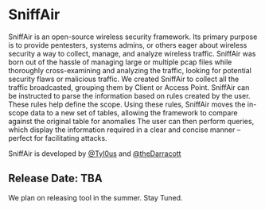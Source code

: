 # SniffAir

SniffAir is an open-source wireless security framework. Its primary purpose is to provide pentesters, systems admins, or others eager about wireless security a way to collect, manage, and analyze wireless traffic. SniffAir was born out of the hassle of managing large or multiple pcap files while thoroughly cross-examining and analyzing the traffic, looking for potential security flaws or malicious traffic.
We created SniffAir to collect all the traffic broadcasted, grouping them by Client or Access Point. SniffAir can be instructed to parse the information based on rules created by the user. These rules help define the scope. Using these rules, SniffAir moves the in-scope data to a new set of tables, allowing the framework to compare against the original table for anomalies The user can then perform queries, which display the information required in a clear and concise manner – perfect for facilitating attacks.

 SniffAir is developed by [@Tyl0us](https://twitter.com/Tyl0us) and [@theDarracott](https://twitter.com/theDarracott)


## Release Date: TBA

We plan on releasing tool in the summer. Stay Tuned.



